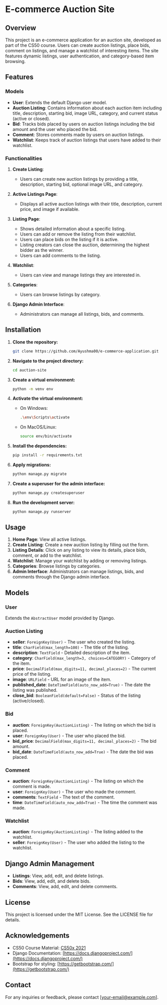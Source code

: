 # E-commerce Auction Site 

## Overview

This project is an e-commerce application for an auction site, developed as part of the CS50 course. Users can create auction listings, place bids, comment on listings, and manage a watchlist of interesting items. The site features dynamic listings, user authentication, and category-based item browsing.

## Features

### Models
- **User**: Extends the default Django user model.
- **Auction Listing**: Contains information about each auction item including title, description, starting bid, image URL, category, and current status (active or closed).
- **Bid**: Tracks bids placed by users on auction listings including the bid amount and the user who placed the bid.
- **Comment**: Stores comments made by users on auction listings.
- **Watchlist**: Keeps track of auction listings that users have added to their watchlist.

### Functionalities
1. **Create Listing**: 
    - Users can create new auction listings by providing a title, description, starting bid, optional image URL, and category.

2. **Active Listings Page**:
    - Displays all active auction listings with their title, description, current price, and image if available.

3. **Listing Page**:
    - Shows detailed information about a specific listing.
    - Users can add or remove the listing from their watchlist.
    - Users can place bids on the listing if it is active.
    - Listing creators can close the auction, determining the highest bidder as the winner.
    - Users can add comments to the listing.

4. **Watchlist**:
    - Users can view and manage listings they are interested in.

5. **Categories**:
    - Users can browse listings by category.

6. **Django Admin Interface**:
    - Administrators can manage all listings, bids, and comments.

## Installation

1. **Clone the repository:**
   ```sh
   git clone https://github.com/Ayushma00/e-commerce-application.git
   ```

2. **Navigate to the project directory:**
   ```sh
   cd auction-site
   ```

3. **Create a virtual environment:**
   ```sh
   python -m venv env
   ```

4. **Activate the virtual environment:**
   - On Windows:
     ```sh
     .\env\Scripts\activate
     ```
   - On MacOS/Linux:
     ```sh
     source env/bin/activate
     ```

5. **Install the dependencies:**
   ```sh
   pip install -r requirements.txt
   ```

6. **Apply migrations:**
   ```sh
   python manage.py migrate
   ```

7. **Create a superuser for the admin interface:**
   ```sh
   python manage.py createsuperuser
   ```

8. **Run the development server:**
   ```sh
   python manage.py runserver
   ```

## Usage

1. **Home Page**: View all active listings.
2. **Create Listing**: Create a new auction listing by filling out the form.
3. **Listing Details**: Click on any listing to view its details, place bids, comment, or add to the watchlist.
4. **Watchlist**: Manage your watchlist by adding or removing listings.
5. **Categories**: Browse listings by categories.
6. **Admin Interface**: Administrators can manage listings, bids, and comments through the Django admin interface.

## Models

### User
Extends the `AbstractUser` model provided by Django.

### Auction Listing
- **seller**: `ForeignKey(User)` - The user who created the listing.
- **title**: `CharField(max_length=100)` - The title of the listing.
- **description**: `TextField` - Detailed description of the item.
- **category**: `CharField(max_length=3, choices=CATEGORY)` - Category of the item.
- **price**: `DecimalField(max_digits=11, decimal_places=2)` - The current price of the listing.
- **image**: `URLField` - URL for an image of the item.
- **published_date**: `DateTimeField(auto_now_add=True)` - The date the listing was published.
- **close_bid**: `BooleanField(default=False)` - Status of the listing (active/closed).

### Bid
- **auction**: `ForeignKey(AuctionListing)` - The listing on which the bid is placed.
- **user**: `ForeignKey(User)` - The user who placed the bid.
- **bid_price**: `DecimalField(max_digits=11, decimal_places=2)` - The bid amount.
- **bid_date**: `DateTimeField(auto_now_add=True)` - The date the bid was placed.

### Comment
- **auction**: `ForeignKey(AuctionListing)` - The listing on which the comment is made.
- **user**: `ForeignKey(User)` - The user who made the comment.
- **comments**: `TextField` - The text of the comment.
- **time**: `DateTimeField(auto_now_add=True)` - The time the comment was made.

### Watchlist
- **auction**: `ForeignKey(AuctionListing)` - The listing added to the watchlist.
- **seller**: `ForeignKey(User)` - The user who added the listing to the watchlist.

## Django Admin Management

- **Listings**: View, add, edit, and delete listings.
- **Bids**: View, add, edit, and delete bids.
- **Comments**: View, add, edit, and delete comments.

## License

This project is licensed under the MIT License. See the LICENSE file for details.

## Acknowledgements

- CS50 Course Material: [CS50x 2021](https://cs50.harvard.edu/x/2021/)
- Django Documentation: [https://docs.djangoproject.com/](https://docs.djangoproject.com/)
- Bootstrap for styling: [https://getbootstrap.com/](https://getbootstrap.com/)

## Contact

For any inquiries or feedback, please contact [your-email@example.com].
